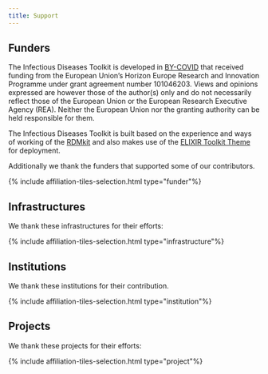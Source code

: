```yaml
---
title: Support
---
```


## Funders

The Infectious Diseases Toolkit  is developed in [BY-COVID](https://by-covid.org/) that received funding from the European Union’s Horizon Europe Research and Innovation Programme under grant agreement number 101046203. Views and opinions expressed are however those of the author(s) only and do not necessarily reflect those of the European Union or the European Research Executive Agency (REA). Neither the European Union nor the granting authority can be held responsible for them.

The Infectious Diseases Toolkit is built based on the experience and ways of working of the [RDMkit](https://rdmkit.elixir-europe.org/) and also makes use of the [ELIXIR Toolkit Theme](https://elixir-belgium.github.io/elixir-toolkit-theme/) for deployment.

Additionally we thank the funders that supported some of our contributors.

{% include affiliation-tiles-selection.html type="funder"%}

## Infrastructures

We thank these infrastructures for their efforts:

{% include affiliation-tiles-selection.html type="infrastructure"%}


## Institutions

We thank these institutions for their contribution.

{% include affiliation-tiles-selection.html type="institution"%}

## Projects

We thank these projects for their efforts:

{% include affiliation-tiles-selection.html type="project"%}